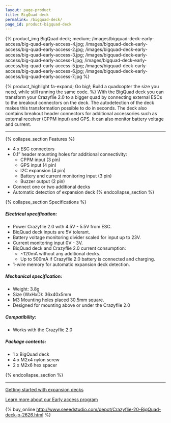```yaml
---
layout: page-product
title: BigQuad deck
permalink: /bigquad-deck/
page_id: product-bigquad-deck
---
```


{% product_img BigQuad deck; medium;
/images/bigquad-deck-early-access/big-quad-early-access-4.jpg;
/images/bigquad-deck-early-access/big-quad-early-access-2.jpg;
/images/bigquad-deck-early-access/big-quad-early-access-3.jpg;
/images/bigquad-deck-early-access/big-quad-early-access-1.jpg;
/images/bigquad-deck-early-access/big-quad-early-access-5.jpg;
/images/bigquad-deck-early-access/big-quad-early-access-6.jpg;
/images/bigquad-deck-early-access/big-quad-early-access-7.jpg
%}

{% product_highlight 
fa-expand;
Go big!;
Build a quadcopter the size you need, while still running the same code.
%}
With the BigQuad deck you can transform your Crazyflie 2.0 to a bigger quad by connecting external ESCs to the breakout connectors on the deck. The autodetection of the deck makes this transformation possible to do in seconds. The deck also contains breakout header connectors for additional accessories such as external receiver (CPPM input) and GPS. It can also monitor battery voltage and current.

---

{% collapse_section Features %}
* 4 x ESC connectors
* 0.1” header mounting holes for additional connectivity:
   * CPPM input (3 pin)
   * GPS input (4 pin)
   * I2C expansion  (4 pin)
   * Battery and current monitoring input (3 pin)
   * Buzzer output (2 pin)
* Connect one or two additional decks
* Automatic detection of expansion deck
{% endcollapse_section %}

{% collapse_section Specifications %}
##### Electrical specification:

* Power Crazyflie 2.0 with 4.5V - 5.5V from ESC.
* BiqQuad deck inputs are 5V tolerant.
* Battery voltage monitoring divider scaled for input up to 23V.
* Current monitoring input 0V - 3V.
* BiqQuad deck and Crazyflie 2.0 current consumption: 
   * ~120mA without any additional decks.
   * Up to 500mA if Crazyflie 2.0 battery is connected and charging.
* 1-wire memory for automatic expansion deck detection.

##### Mechanical specification:

* Weight: 3.8g
* Size (WxHxD): 36x40x5mm
* M3 Mounting holes placed 30.5mm square.
* Designed for mounting above or under the Crazyflie 2.0

##### Compatibility:

* Works with the Crazyflie 2.0

##### Package contents:

* 1 x BigQuad deck
* 4 x M2x4 nylon screw
* 2 x M2x6 hex spacer

{% endcollapse_section %}

---

[Getting started with expansion decks](/getting-started-with-expansion-decks/)

[Learn more about our Early access program](/early-access/)

{% buy_online http://www.seeedstudio.com/depot/Crazyflie-20-BigQuad-deck-p-2626.html %}
